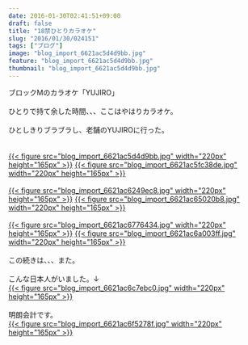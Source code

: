 ```yaml
---
date: 2016-01-30T02:41:51+09:00
draft: false
title: "18禁ひとりカラオケ"
slug: "2016/01/30/024151"
tags: ["ブログ"]
image: "blog_import_6621ac5d4d9bb.jpg"
feature: "blog_import_6621ac5d4d9bb.jpg"
thumbnail: "blog_import_6621ac5d4d9bb.jpg"
---
```

ブロックMのカラオケ「YUJIRO」<br/><br/>ひとりで持て余した時間、、、ここはやはりカラオケ。<br/><br/>ひとしきりブラブラし、老舗のYUJIROに行った。<br/><br/><br/><a href="blog_import_6621ac5e89ae0.jpg">{{< figure src="blog_import_6621ac5d4d9bb.jpg" width="220px" height="165px" >}}</a> <a href="blog_import_6621ac6111e2c.jpg">{{< figure src="blog_import_6621ac5fc38de.jpg" width="220px" height="165px" >}}</a><br/><br/><a href="blog_import_6621ac63b6907.jpg">{{< figure src="blog_import_6621ac6249ec8.jpg" width="220px" height="165px" >}}</a> <a href="blog_import_6621ac6643556.jpg">{{< figure src="blog_import_6621ac65020b8.jpg" width="220px" height="165px" >}}</a><br/><br/><a href="blog_import_6621ac68b5f54.jpg">{{< figure src="blog_import_6621ac6776434.jpg" width="220px" height="165px" >}}</a> <a href="blog_import_6621ac6b42a9e.jpg">{{< figure src="blog_import_6621ac6a003ff.jpg" width="220px" height="165px" >}}</a><br/><br/>この続きは、、、また。<br/><br/>こんな日本人がいました。↓<br/><a href="blog_import_6621ac6dc98e6.jpg">{{< figure src="blog_import_6621ac6c7ebc0.jpg" width="220px" height="165px" >}}</a><br/><br/>明朗会計です。<br/><a href="blog_import_6621ac708fbd1.jpg">{{< figure src="blog_import_6621ac6f5278f.jpg" width="220px" height="165px" >}}</a><br/>

